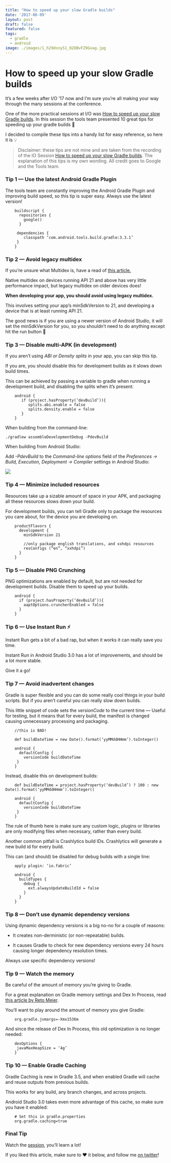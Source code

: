 ```yaml
---
title: "How to speed up your slow Gradle builds"
date: '2017-06-09'
layout: post
draft: false
featured: false
tags:
  - gradle
  - android
image: ./images/1_h29dsnyS1_02DBvFZ9Gvag.jpg
---
```



# How to speed up your slow Gradle builds

It’s a few weeks after I/O ’17 now and I’m sure you’re all making your way through the many sessions at the conference.

One of the more practical sessions at I/O was [How to speed up your slow Gradle builds](https://www.youtube.com/watch?v=7ll-rkLCtyk). In this session the tools team presented 10 great tips for speeding up your gradle builds 🎉

I decided to compile these tips into a handy list for easy reference, so here it is 💡
> Disclaimer: these tips are not mine and are taken from the recording of the IO Session [How to speed up your slow Gradle builds](https://www.youtube.com/watch?v=7ll-rkLCtyk). The explanation of this tips is my own wording.
> All credit goes to Google and the Tools team.

### Tip 1 — Use the latest Android Gradle Plugin

The tools team are constantly improving the Android Gradle Plugin and improving build speed, so this tip is super easy. Always use the latest version!

```
    buildscript {
      repositories {
        google()
      }
     
     dependencies {
        classpath ‘com.android.tools.build.gradle:3.3.1’
     }
    }
```

### Tip 2 — Avoid legacy multidex

If you’re unsure what Multidex is, have a read of [this article.](https://developer.android.com/studio/build/multidex.html)

Native multidex on devices running API 21 and above has very little performance impact, but legacy multidex on older devices does!

**When developing your app, you should avoid using legacy multidex.**

This involves setting your app’s minSdkVersion to 21, and developing a device that is at least running API 21.

The good news is if you are using a newer version of Android Studio, it will set the minSdkVersion for you, so you shouldn’t need to do anything except hit the run button 🎉

### Tip 3 — Disable multi-APK (in development)

If you aren’t using *ABI or Density splits* in your app, you can skip this tip.

If you are, you should disable this for development builds as it slows down build times.

This can be achieved by passing a variable to gradle when running a development build, and disabling the splits when it’s present:

```
    android {
       if (project.hasProperty(‘devBuild’)){
          splits.abi.enable = false
          splits.density.enable = false
       }
    }
```

When building from the command-line:

```
./gradlew assembleDevelopmentDebug -PdevBuild
```

When building from Android Studio:

Add *-PdevBuild* to the *Command-line options* field of the *Preferences -> Build, Execution, Deployment -> Compiler* settings in Android Studio:

![](https://cdn-images-1.medium.com/max/3876/1*4ak8gBYanWfdrF7yW34fBQ.png)

### Tip 4 — Minimize included resources

Resources take up a sizable amount of space in your APK, and packaging all these resources slows down your build.

For development builds, you can tell Gradle only to package the resources you care about, for the device you are developing on.

```
    productFlavors {
      development {
        minSdkVersion 21

        //only package english translations, and xxhdpi resources   
        resConfigs (“en”, “xxhdpi”)
      }
    }
```

### Tip 5 — Disable PNG Crunching

PNG optimizations are enabled by default, but are not needed for development builds. Disable them to speed up your builds.

```
    android {
      if (project.hasProperty(‘devBuild’)){
        aaptOptions.cruncherEnabled = false
      }
    }
```

### Tip 6 — Use Instant Run ⚡️

Instant Run gets a bit of a bad rap, but when it works it can really save you time.

Instant Run in Android Studio 3.0 has a lot of improvements, and should be a lot more stable.

Give it a go!

### Tip 7 — Avoid inadvertent changes

Gradle is super flexible and you can do some really cool things in your build scripts. But if you aren’t careful you can really slow down builds.

This little snippet of code sets the *versionCode* to the current time — Useful for testing, but it means that for every build, the manifest is changed causing unnecessary processing and packaging.

```
    //this is BAD!

    def buildDateTime = new Date().format(‘yyMMddHHmm’).toInteger()

    android {
      defaultConfig {
        versionCode buildDateTime
     }
    }
```

Instead, disable this on development builds:

```
    def buildDateTime = project.hasProperty(‘devBuild’) ? 100 : new Date().format(‘yyMMddHHmm’).toInteger()

    android {
      defaultConfig {
        versionCode buildDateTime
     }
    }
```

The rule of thumb here is make sure any custom logic, plugins or libraries are only modifying files when necessary, rather than every build.

Another common pitfall is Crashlytics build IDs. Crashlytics will generate a new build id for every build.

This can (and should) be disabled for debug builds with a single line:

```
    apply plugin: ‘io.fabric’

    android {
      buildTypes {
        debug {
          ext.alwaysUpdateBuildId = false
        }
      }
    }
```

### Tip 8 — Don’t use dynamic dependency versions

Using dynamic dependency versions is a big no-no for a couple of reasons:

* It creates non-derministic (or non-repeatable) builds.

* It causes Gradle to check for new dependency versions every 24 hours causing longer dependency resolution times.

Always use specific dependency versions!

### Tip 9 — Watch the memory

Be careful of the amount of memory you’re giving to Gradle.

For a great explanation on Gradle memory settings and Dex In Process, read [this article by Reto Meier](https://medium.com/google-developers/faster-android-studio-builds-with-dex-in-process-5988ed8aa37e).

You’ll want to play around the amount of memory you give Gradle:

```
    org.gradle.jvmargs=-Xmx1536m
```

And since the release of Dex In Process, this old optimization is no longer needed:

``` 
    dexOptions {
     javaMaxHeapSize = ‘4g’
    }
```

### Tip 10 — Enable Gradle Caching

Gradle Caching is new in Gradle 3.5, and when enabled Gradle will cache and reuse outputs from previous builds.

This works for any build, any branch changes, and across projects.

Android Studio 3.0 takes even more advantage of this cache, so make sure you have it enabled:

```
    # Set this in gradle.properties
    org.gradle.caching=true
```

### Final Tip

Watch the [session](https://www.youtube.com/watch?v=7ll-rkLCtyk), you’ll learn a lot!

If you liked this article, make sure to ❤ it below, and follow me [on twitter](https://goo.gl/OgwlgJ)!